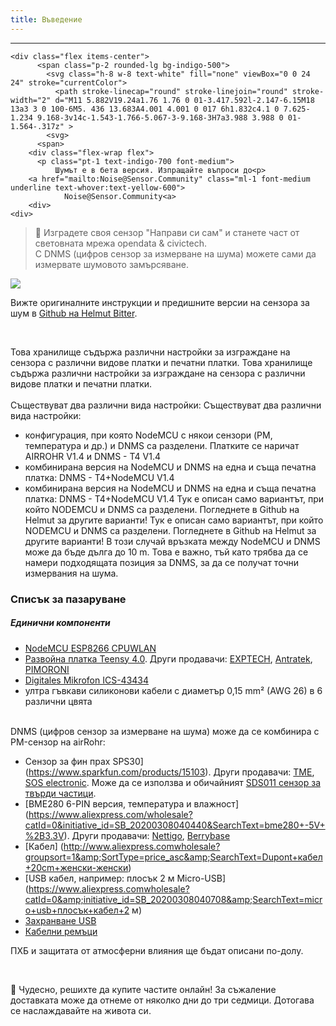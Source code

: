 ```yaml
---
title: Въведение
---
```

---
  <div class="max-w-screen-xl mx-auto pb-5">

    <div class="flex items-center">
          <span class="p-2 rounded-lg bg-indigo-500">
            <svg class="h-8 w-8 text-white" fill="none" viewBox="0 0 24 24" stroke="currentColor">
              <path stroke-linecap="round" stroke-linejoin="round" stroke-width="2" d="M11 5.882V19.24a1.76 1.76 0 01-3.417.592l-2.147-6.15M18 13a3 3 0 100-6M5. 436 13.683A4.001 4.001 0 017 6h1.832c4.1 0 7.625-1.234 9.168-3v14c-1.543-1.766-5.067-3-9.168-3H7a3.988 3.988 0 01-1.564-.317z" >
            <svg>
          <span>
        <div class="flex-wrap flex">
          <p class="pt-1 text-indigo-700 font-medium">
              Шумът е в бета версия. Изпращайте въпроси до<p>
        <a href="mailto:Noise@Sensor.Community" class="ml-1 font-medium underline text-whover:text-yellow-600">
                Noise@Sensor.Community<a>
        <div>
    <div>
  <div>
<div>


> 🚧 Изградете своя сензор "Направи си сам" и станете част от световната мрежа opendata &amp; civictech. <br> С DNMS (цифров сензор за измерване на шума) можете сами да измервате шумовото замърсяване.

 <img src="..docsdnmsdnms-noise-measuring-sensor-kit.jpg" style="display: block; margin: 1em 0" loading="lazy">


Вижте оригиналните инструкции и предишните версии на сензора за шум в [Github на Helmut Bitter](https://github.com/hbitter/DNMS/tree/master/Manual).

<br>

Това хранилище съдържа различни настройки за изграждане на сензора с различни видове платки и печатни платки.
Това хранилище съдържа различни настройки за изграждане на сензора с различни видове платки и печатни платки.
 <br>
 <br>
 Съществуват два различни вида настройки:
 Съществуват два различни вида настройки:
* конфигурация, при която NodeMCU с някои сензори (PM, температура и др.) и DNMS са разделени. Платките се наричат AIRROHR V1.4 и DNMS - T4 V1.4
* комбинирана версия на NodeMCU и DNMS на една и съща печатна платка: DNMS - T4+NodeMCU V1.4
* комбинирана версия на NodeMCU и DNMS на една и съща печатна платка: DNMS - T4+NodeMCU V1.4
 Тук е описан само вариантът, при който NODEMCU и DNMS са разделени. Погледнете в Github на Helmut за другите варианти!
 Тук е описан само вариантът, при който NODEMCU и DNMS са разделени. Погледнете в Github на Helmut за другите варианти!
  В този случай връзката между NodeMCU и DNMS може да бъде дълга до 10 m. Това е важно, тъй като трябва да се намери подходящата позиция за DNMS, за да се получат точни измервания на шума.

### Списък за пазаруване

##### Единични компоненти
* [NodeMCU ESP8266 CPUWLAN](https://www.aliexpress.com/wholesale?groupsort=1&SortType=price_asc&SearchText=nodemcu+v3+esp8266+ch340)
* [Развойна платка Teensy 4.0](https://www.pjrc.com/store/teensy40.html). Други продавачи: [EXPTECH](https://www.exp-tech.de/plattformen/teensy/9596/teensy-4.0-development-board), [Antratek](https://www.antratek.de/teensy-4-0), [PIMORONI](https://shop.pimoroni.com/products/teensy-4-0-development-board)
* [Digitales Mikrofon ICS-43434](https://www.tindie.com/products/onehorse/ics43434-i2s-digital-microphone/)
* ултра гъвкави силиконови кабели с диаметър 0,15 mm² (AWG 26) в 6 различни цвята
<br>
DNMS (цифров сензор за измерване на шума) може да се комбинира с PM-сензор на airRohr:

* Сензор за фин прах SPS30] (https://www.sparkfun.com/products/15103). Други продавачи: [TME](https://www.tme.eu/de/details/sps30/gassensoren/sensirion/1-101638-10/?brutto=1), [SOS electronic](https://www.soselectronic.de/products/sensirion/sps30-2-304234). Може да се използва и обичайният [SDS011 сензор за твърди частици](https://de.aliexpress.com/wholesale?catId=0&initiative_id=AS_20200813122806&SearchText=sds011).
* [BME280 6-PIN версия, температура и влажност] (https://www.aliexpress.com/wholesale?catId=0&initiative_id=SB_20200308040440&SearchText=bme280+-5V+%2B3.3V). Други продавачи: [Nettigo](https://nettigo.eu/products/module-pressure-humidity-and-temperature-sensor-bosch-bme280), [Berrybase](https://www.berrybase.de/bauelemente/sensoren-module/feuchtigkeit/bme680-breakout-board-4in1-sensor-f-252-r-temperatur-luftfeuchtigkeit-luftdruck-und-luftg-252-t)
* [Кабел] (http://www.aliexpress.comwholesale?groupsort=1&amp;SortType=price_asc&amp;SearchText=Dupont+кабел+20cm+женски-женски)
* [USB кабел, например: плосък 2 м Micro-USB] (https://www.aliexpress.comwholesale?catId=0&amp;initiative_id=SB_20200308040708&amp;SearchText=micro+usb+плосък+кабел+2 м)
* [Захранване USB](https://www.aliexpress.com/wholesale?catId=0&initiative_id=SB_20200308040834&SearchText=single+micro+usb+eu+power+supply)
* [Кабелни ремъци](https://www.aliexpress.comwholesale?catId=0&amp;initiative_id=SB_20200308040852&amp;SearchText=cable+ремъци)

ПХБ и защитата от атмосферни влияния ще бъдат описани по-долу.

<br>

🙌 Чудесно, решихте да купите частите онлайн!
За съжаление доставката може да отнеме от няколко дни до три седмици.
Дотогава се наслаждавайте на живота си️.
